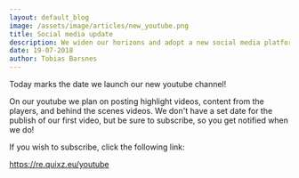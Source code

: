 ```yaml
---
layout: default_blog
image: /assets/image/articles/new_youtube.png
title: Social media update
description: We widen our horizons and adopt a new social media platform
date: 19-07-2018
author: Tobias Barsnes
---
```

Today marks the date we launch our new youtube channel!

On our youtube we plan on posting highlight videos, content from the players, and behind the scenes videos. We don't have a set date for the publish of our first video, but be sure to subscribe, so you get notified when we do!

If you wish to subscribe, click the following link:

<https://re.quixz.eu/youtube>
